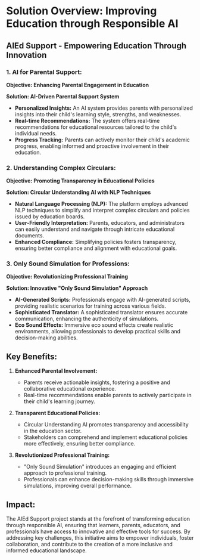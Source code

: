 # Solution Overview: Improving Education through Responsible AI

## AIEd Support - Empowering Education Through Innovation

### 1. AI for Parental Support:

**Objective: Enhancing Parental Engagement in Education**

**Solution: AI-Driven Parental Support System**

- **Personalized Insights:** An AI system provides parents with personalized insights into their child's learning style, strengths, and weaknesses.
- **Real-time Recommendations:** The system offers real-time recommendations for educational resources tailored to the child's individual needs.
- **Progress Tracking:** Parents can actively monitor their child's academic progress, enabling informed and proactive involvement in their education.

### 2. Understanding Complex Circulars:

**Objective: Promoting Transparency in Educational Policies**

**Solution: Circular Understanding AI with NLP Techniques**

- **Natural Language Processing (NLP):** The platform employs advanced NLP techniques to simplify and interpret complex circulars and policies issued by education boards.
- **User-Friendly Interpretation:** Parents, educators, and administrators can easily understand and navigate through intricate educational documents.
- **Enhanced Compliance:** Simplifying policies fosters transparency, ensuring better compliance and alignment with educational goals.

### 3. Only Sound Simulation for Professions:

**Objective: Revolutionizing Professional Training**

**Solution: Innovative "Only Sound Simulation" Approach**

- **AI-Generated Scripts:** Professionals engage with AI-generated scripts, providing realistic scenarios for training across various fields.
- **Sophisticated Translator:** A sophisticated translator ensures accurate communication, enhancing the authenticity of simulations.
- **Eco Sound Effects:** Immersive eco sound effects create realistic environments, allowing professionals to develop practical skills and decision-making abilities.

## Key Benefits:

1. **Enhanced Parental Involvement:**
   - Parents receive actionable insights, fostering a positive and collaborative educational experience.
   - Real-time recommendations enable parents to actively participate in their child's learning journey.

2. **Transparent Educational Policies:**
   - Circular Understanding AI promotes transparency and accessibility in the education sector.
   - Stakeholders can comprehend and implement educational policies more effectively, ensuring better compliance.

3. **Revolutionized Professional Training:**
   - "Only Sound Simulation" introduces an engaging and efficient approach to professional training.
   - Professionals can enhance decision-making skills through immersive simulations, improving overall performance.

## Impact:

The AIEd Support project stands at the forefront of transforming education through responsible AI, ensuring that learners, parents, educators, and professionals have access to innovative and effective tools for success. By addressing key challenges, this initiative aims to empower individuals, foster collaboration, and contribute to the creation of a more inclusive and informed educational landscape.